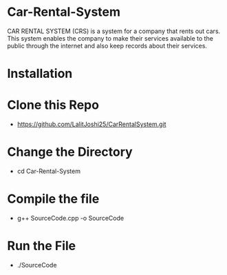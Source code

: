 # Car-Rental-System

CAR RENTAL SYSTEM (CRS) is a system for a company that rents out cars.
This system enables the company to make their services available to the public through the internet and also keep records about their services.

# Installation

# Clone this Repo

   * https://github.com/LalitJoshi25/CarRentalSystem.git
   
# Change the Directory
   * cd Car-Rental-System
   
# Compile the file
  * g++ SourceCode.cpp -o SourceCode
  
# Run the File
  * ./SourceCode
